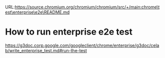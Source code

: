 URL:https://source.chromium.org/chromium/chromium/src/+/main:chrome\test\enterprise\e2e\README.md
# How to run enterprise e2e test

https://g3doc.corp.google.com/googleclient/chrome/enterprise/g3doc/celab/write_enterprise_test.md#run-the-test